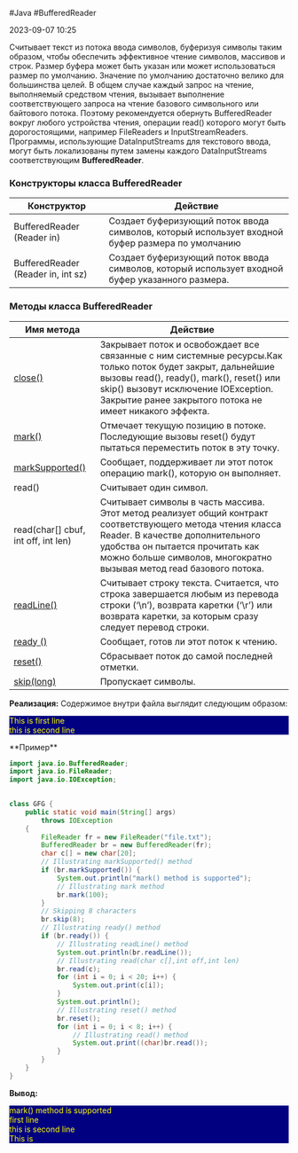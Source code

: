 #Java #BufferedReader 

2023-09-07 10:25

Считывает текст из потока ввода символов, буферизуя символы таким образом, чтобы обеспечить эффективное чтение символов, массивов и строк. Размер буфера может быть указан или может использоваться размер по умолчанию. Значение по умолчанию достаточно велико для большинства целей. В общем случае каждый запрос на чтение, выполняемый средством чтения, вызывает выполнение соответствующего запроса на чтение базового символьного или байтового потока. Поэтому рекомендуется обернуть  BufferedReader вокруг любого устройства чтения, операции read() которого могут быть дорогостоящими, например FileReaders и InputStreamReaders. Программы, использующие DataInputStreams для текстового ввода, могут быть локализованы путем замены каждого DataInputStreams соответствующим **BufferedReader**.

### **Конструкторы класса BufferedReader**

|Конструктор|Действие|
|---|---|
|BufferedReader (Reader in)|Создает буферизующий поток ввода символов, который использует входной буфер размера по умолчанию|
|BufferedReader (Reader in, int sz)|Создает буферизующий поток ввода символов, который использует входной буфер указанного размера.|

### **Методы класса BufferedReader**

|Имя метода|Действие|
|---|---|
|[close()](https://translated.turbopages.org/proxy_u/en-ru.ru.f627e4fc-64f83b21-4c7afbb3-74722d776562/https/www.geeksforgeeks.org/bufferedreader-close-method-in-java-with-examples/#:~:text=The%20close()%20method%20of,associated%20with%20the%20stream%20operations.&text=Parameters%3A%20This%20method%20does%20not,does%20not%20return%20any%20value.)|Закрывает поток и освобождает все связанные с ним системные ресурсы.Как только поток будет закрыт, дальнейшие вызовы read(), ready(), mark(), reset() или skip() вызовут исключение IOException. Закрытие ранее закрытого потока не имеет никакого эффекта.|
|[mark()](https://translated.turbopages.org/proxy_u/en-ru.ru.f627e4fc-64f83b21-4c7afbb3-74722d776562/https/www.geeksforgeeks.org/bufferedreader-mark-method-in-java-with-examples/)|Отмечает текущую позицию в потоке. Последующие вызовы reset() будут пытаться переместить поток в эту точку.|
|[markSupported()](https://translated.turbopages.org/proxy_u/en-ru.ru.f627e4fc-64f83b21-4c7afbb3-74722d776562/https/www.geeksforgeeks.org/bufferedreader-marksupported-method-in-java-with-examples/)|Сообщает, поддерживает ли этот поток операцию mark(), которую он выполняет.|
|read()|Считывает один символ.|
|read(char[] cbuf, int off, int len)|Считывает символы в часть массива. Этот метод реализует общий контракт соответствующего метода чтения класса Reader. В качестве дополнительного удобства он пытается прочитать как можно больше символов, многократно вызывая метод read базового потока.|
|[readLine()](https://translated.turbopages.org/proxy_u/en-ru.ru.f627e4fc-64f83b21-4c7afbb3-74722d776562/https/www.geeksforgeeks.org/bufferedreader-readline-method-in-java-with-examples/)|Считывает строку текста. Считается, что строка завершается любым из перевода строки (‘\n’), возврата каретки (‘\r’) или возврата каретки, за которым сразу следует перевод строки.|
|[ready ()](https://translated.turbopages.org/proxy_u/en-ru.ru.f627e4fc-64f83b21-4c7afbb3-74722d776562/https/www.geeksforgeeks.org/bufferedreader-ready-method-in-java-with-examples/)|Сообщает, готов ли этот поток к чтению.|
|[reset()](https://translated.turbopages.org/proxy_u/en-ru.ru.f627e4fc-64f83b21-4c7afbb3-74722d776562/https/www.geeksforgeeks.org/bufferedreader-reset-method-in-java-with-examples/)|Сбрасывает поток до самой последней отметки.|
|[skip(long)](https://translated.turbopages.org/proxy_u/en-ru.ru.f627e4fc-64f83b21-4c7afbb3-74722d776562/https/www.geeksforgeeks.org/bufferedreader-skiplong-method-in-java-with-examples/)|Пропускает символы.|

**Реализация:** Содержимое внутри файла выглядит следующим образом:
<p style="background-color: navy; color: yellow">This is first line<br>
this is second line</p>
**Пример**

```java
import java.io.BufferedReader;
import java.io.FileReader;
import java.io.IOException;
  

class GFG {
    public static void main(String[] args)
        throws IOException
    {
        FileReader fr = new FileReader("file.txt");
        BufferedReader br = new BufferedReader(fr); 
        char c[] = new char[20];
        // Illustrating markSupported() method
        if (br.markSupported()) {
            System.out.println("mark() method is supported");
            // Illustrating mark method
            br.mark(100);
        }
        // Skipping 8 characters
        br.skip(8);  
        // Illustrating ready() method
        if (br.ready()) {
            // Illustrating readLine() method
            System.out.println(br.readLine());
            // Illustrating read(char c[],int off,int len)
            br.read(c);
            for (int i = 0; i < 20; i++) {
                System.out.print(c[i]);
            }
            System.out.println();
            // Illustrating reset() method
            br.reset();
            for (int i = 0; i < 8; i++) {
                // Illustrating read() method
                System.out.print((char)br.read());
            }
        }
    }
}
```
**Вывод:**
<p style="background-color: navy; color: yellow">mark() method is supported<br>
first line<br>
this is second line<br>
This is</p>

